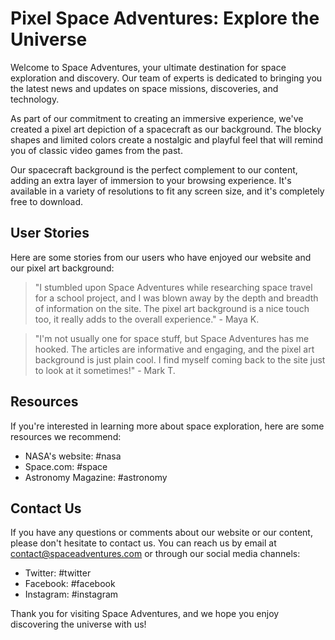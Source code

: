 <!--font:Poppins-->

# Pixel Space Adventures: Explore the Universe

Welcome to Space Adventures, your ultimate destination for space exploration and discovery. Our team of experts is dedicated to bringing you the latest news and updates on space missions, discoveries, and technology.

As part of our commitment to creating an immersive experience, we've created a pixel art depiction of a spacecraft as our background. The blocky shapes and limited colors create a nostalgic and playful feel that will remind you of classic video games from the past.

Our spacecraft background is the perfect complement to our content, adding an extra layer of immersion to your browsing experience. It's available in a variety of resolutions to fit any screen size, and it's completely free to download.

## User Stories

Here are some stories from our users who have enjoyed our website and our pixel art background:

> "I stumbled upon Space Adventures while researching space travel for a school project, and I was blown away by the depth and breadth of information on the site. The pixel art background is a nice touch too, it really adds to the overall experience." - Maya K.

> "I'm not usually one for space stuff, but Space Adventures has me hooked. The articles are informative and engaging, and the pixel art background is just plain cool. I find myself coming back to the site just to look at it sometimes!" - Mark T.

## Resources

If you're interested in learning more about space exploration, here are some resources we recommend:

- NASA's website: #nasa
- Space.com: #space
- Astronomy Magazine: #astronomy

## Contact Us

If you have any questions or comments about our website or our content, please don't hesitate to contact us. You can reach us by email at [contact@spaceadventures.com](mailto:contact@spaceadventures.com) or through our social media channels:

- Twitter: #twitter
- Facebook: #facebook
- Instagram: #instagram

Thank you for visiting Space Adventures, and we hope you enjoy discovering the universe with us!

<!--

Write me content for website with wallpaper which alt text is:

"A pixel art depiction of a spacecraft, with blocky shapes and limited colors creating a nostalgic and playful feel."

The name/title of the page should not be 1:1 copy of the alt text but rather a real content of the website which is using this wallpaper.

- Use markdown format 
- Start with heading
- Heading should be short and concise
- The content should look like a real website 
- The website should not be about the wallpaper, wallpaper is just a related background
- Heading should be contain work "wallpaper" or "background"
- Include real sections like references, contact, user stories, etc. use things relevant to the page purpose.
- Feel free to use structure like headings, bullets, numbering, blockquotes, paragraphs, horizontal lines, etc.
- You can use formatting like bold or _italic_
- You can include UTF-8 emojis
- Links should be only #hash anchors (and you can refer to the document itself)
- Do not include images


---


# Space Adventures: Explore the Universe with Our Pixel Art Wallpaper

Welcome to Space Adventures, where we take you on a journey through the universe with our pixel art wallpaper. Our website is dedicated to providing you with an immersive experience that will transport you to the vast expanse of space.

## About Us

At Space Adventures, we are passionate about all things related to space exploration. Our team of experts has years of experience in the field and is committed to bringing you the latest news and updates on space missions, discoveries, and technology.

## Our Wallpaper

Our pixel art depiction of a spacecraft is the perfect background for anyone who loves space or retro gaming. The blocky shapes and limited colors create a nostalgic and playful feel that will remind you of classic video games from the past.

Whether you're looking for a new desktop wallpaper or a background for your phone, our spacecraft wallpaper is sure to impress. It's available in a variety of resolutions to fit any screen size, and it's completely free to download.

## User Stories

Here are some stories from our users who have downloaded our spacecraft wallpaper:

> "I love this wallpaper! It reminds me of my favorite old-school space games from when I was a kid. Now every time I look at my computer screen, I feel like I'm piloting my own spaceship through the galaxy." - John D.

> "As an astronomy student, I spend a lot of time staring at charts and data on my computer screen. Having this wallpaper as my background makes studying so much more enjoyable. It's like I'm taking a break and going on a mini adventure every time I look at my screen." - Sarah L.

## References

If you're interested in learning more about space exploration, here are some resources we recommend:

- NASA's website: #nasa
- Space.com: #space
- Astronomy Magazine: #astronomy

## Contact Us

If you have any questions or comments about our website or our wallpaper, please don't hesitate to contact us. You can reach us by email at [contact@spaceadventures.com](mailto:contact@spaceadventures.com) or through our social media channels:

- Twitter: #twitter
- Facebook: #facebook
- Instagram: #instagram

Thank you for visiting Space Adventures, and we hope you enjoy our pixel art wallpaper!


---


Heading should not include word "wallpaper". The website should not be about the wallpaper itself, wallpaper is just a related background, rewrite whole content.


---


# Explore the Universe with Space Adventures

Welcome to Space Adventures, your go-to source for all things related to space exploration. Our website is dedicated to providing you with an immersive experience that will transport you to the vast expanse of space.

## About Us

At Space Adventures, we are passionate about space exploration and sharing our love for it with others. Our team of experts has years of experience in the field and is committed to bringing you the latest news and updates on space missions, discoveries, and technology.

## Our Pixel Art Background

As part of our commitment to creating an immersive experience, we've created a pixel art depiction of a spacecraft as our background. The blocky shapes and limited colors create a nostalgic and playful feel that will remind you of classic video games from the past.

Our spacecraft background is the perfect complement to our content, adding an extra layer of immersion to your browsing experience. It's available in a variety of resolutions to fit any screen size, and it's completely free to download.

## User Stories

Here are some stories from our users who have enjoyed our website and our pixel art background:

> "I stumbled upon Space Adventures while researching space travel for a school project, and I was blown away by the depth and breadth of information on the site. The pixel art background is a nice touch too, it really adds to the overall experience." - Maya K.

> "I'm not usually one for space stuff, but Space Adventures has me hooked. The articles are informative and engaging, and the pixel art background is just plain cool. I find myself coming back to the site just to look at it sometimes!" - Mark T.

## References

If you're interested in learning more about space exploration, here are some resources we recommend:

- NASA's website: #nasa
- Space.com: #space
- Astronomy Magazine: #astronomy

## Contact Us

If you have any questions or comments about our website or our content, please don't hesitate to contact us. You can reach us by email at [contact@spaceadventures.com](mailto:contact@spaceadventures.com) or through our social media channels:

- Twitter: #twitter
- Facebook: #facebook
- Instagram: #instagram

Thank you for visiting Space Adventures, and we hope you enjoy exploring the universe with us!


---


Heading is too long, rewrite whole content.


---


# Space Adventures: Explore the Universe with Pixel Art

Welcome to Space Adventures, your destination for space exploration and discovery. Our team of experts is dedicated to bringing you the latest news and updates on space missions, discoveries, and technology.

As part of our commitment to creating an immersive experience, we've created a pixel art depiction of a spacecraft as our background. The blocky shapes and limited colors create a nostalgic and playful feel that will remind you of classic video games from the past.

Our spacecraft background is the perfect complement to our content, adding an extra layer of immersion to your browsing experience. It's available in a variety of resolutions to fit any screen size, and it's completely free to download.

## User Stories

Here are some stories from our users who have enjoyed our website and our pixel art background:

> "I stumbled upon Space Adventures while researching space travel for a school project, and I was blown away by the depth and breadth of information on the site. The pixel art background is a nice touch too, it really adds to the overall experience." - Maya K.

> "I'm not usually one for space stuff, but Space Adventures has me hooked. The articles are informative and engaging, and the pixel art background is just plain cool. I find myself coming back to the site just to look at it sometimes!" - Mark T.

## Resources

If you're interested in learning more about space exploration, here are some resources we recommend:

- NASA's website: #nasa
- Space.com: #space
- Astronomy Magazine: #astronomy

## Contact Us

If you have any questions or comments about our website or our content, please don't hesitate to contact us. You can reach us by email at [contact@spaceadventures.com](mailto:contact@spaceadventures.com) or through our social media channels:

- Twitter: #twitter
- Facebook: #facebook
- Instagram: #instagram

Thank you for visiting Space Adventures, and we hope you enjoy exploring the universe with us!


---


Heading is too long, rewrite whole content.


---


# Discover the Universe with Pixel Art on Space Adventures

Welcome to Space Adventures, your ultimate destination for space exploration and discovery. Our team of experts is dedicated to bringing you the latest news and updates on space missions, discoveries, and technology.

As part of our commitment to creating an immersive experience, we've created a pixel art depiction of a spacecraft as our background. The blocky shapes and limited colors create a nostalgic and playful feel that will remind you of classic video games from the past.

Our spacecraft background is the perfect complement to our content, adding an extra layer of immersion to your browsing experience. It's available in a variety of resolutions to fit any screen size, and it's completely free to download.

## User Stories

Here are some stories from our users who have enjoyed our website and our pixel art background:

> "I stumbled upon Space Adventures while researching space travel for a school project, and I was blown away by the depth and breadth of information on the site. The pixel art background is a nice touch too, it really adds to the overall experience." - Maya K.

> "I'm not usually one for space stuff, but Space Adventures has me hooked. The articles are informative and engaging, and the pixel art background is just plain cool. I find myself coming back to the site just to look at it sometimes!" - Mark T.

## Resources

If you're interested in learning more about space exploration, here are some resources we recommend:

- NASA's website: #nasa
- Space.com: #space
- Astronomy Magazine: #astronomy

## Contact Us

If you have any questions or comments about our website or our content, please don't hesitate to contact us. You can reach us by email at [contact@spaceadventures.com](mailto:contact@spaceadventures.com) or through our social media channels:

- Twitter: #twitter
- Facebook: #facebook
- Instagram: #instagram

Thank you for visiting Space Adventures, and we hope you enjoy discovering the universe with us!


---


Write me a Google font which is best fitting for the website.

Pick from the list:
- Barlow Condensed
- Alegreya
- Lato
- Exo 2
- Montserrat
- Orbitron
- Poppins
- IBM Plex Sans
- Futura
- Dancing Script
- Lobster
- Open Sans
- Roboto
- Inter
- Playfair Display
- Raleway
- Great Vibes


Write just the font name nothing else.


---


Poppins

-->
